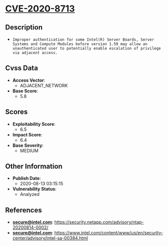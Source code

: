 
# [CVE-2020-8713](https://cve.mitre.org/cgi-bin/cvename.cgi?name=CVE-2020-8713)

## Description

- `Improper authentication for some Intel(R) Server Boards, Server Systems and Compute Modules before version 1.59 may allow an unauthenticated user to potentially enable escalation of privilege via adjacent access.`

## Cvss Data

- **Access Vector**:
  - ADJACENT_NETWORK
- **Base Score**:
  - 5.8

## Scores

- **Exploitability Score**:
  - 6.5
- **Impact Score**:
  - 6.4
- **Base Severity**:
  - MEDIUM

## Other Information

- **Publish Date**:
  - 2020-08-13 03:15:15
- **Vulnerability Status**:
  - Analyzed

## References

- **secure@intel.com**: https://security.netapp.com/advisory/ntap-20200814-0002/
- **secure@intel.com**: https://www.intel.com/content/www/us/en/security-center/advisory/intel-sa-00384.html
